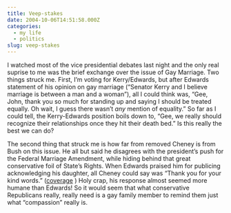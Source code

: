 ```yaml
---
title: Veep-stakes
date: 2004-10-06T14:51:58.000Z
categories:
  - my life
  - politics
slug: veep-stakes
---
```

I watched most of the vice presidential debates last night and the only real suprise to me was the brief exchange over the issue of Gay Marriage. Two things struck me. First, I’m voting for Kerry/Edwards, but after Edwards statement of his opinion on gay marriage (“Senator Kerry and I believe marriage is between a man and a woman”), all I could think was, “Gee, John, thank you so much for standing up and saying I should be treated equally. Oh wait, I guess there wasn’t _any_ mention of equality.” So far as I could tell, the Kerry-Edwards position boils down to, “Gee, we really should recognize their relationships once they hit their death bed.” Is this really the best we can do?

The second thing that struck me is how far from removed Cheney is from Bush on this issue. He all but said he disagrees with the president’s push for the Federal Marriage Amendment, while hiding behind that great conservative foil of State’s Rights. When Edwards praised him for publicing acknowledging his daughter, all Cheney could say was “Thank you for your kind words.” ([coverage][1] ) Holy crap, his response almost seemed more humane than Edwards! So it would seem that what conservative Republicans really, really need is a gay family member to remind them just what “compassion” really is.



 [1]: http://www.nydailynews.com/news/story/239272p-205310c.html
